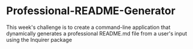 # Professional-README-Generator
This week's challenge is to create a command-line application that dynamically generates a professional README.md file from a user's input using the Inquirer package
